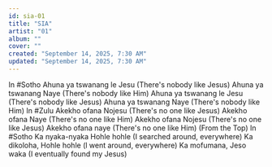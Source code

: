 ```yaml
---
id: sia-01
title: "SIA"
artist: "01"
album: ""
cover: ""
created: "September 14, 2025, 7:30 AM"
updated: "September 14, 2025, 7:30 AM"
---
```


In #Sotho
Ahuna ya tswanang le Jesu (There's nobody
like Jesus)
Ahuna ya tswanang Naye (There's nobody like
Him)
Ahuna ya tswanang le Jesu (There's nobody
like Jesus)
Ahuna ya tswanang Naye (There's nobody like
Him)
In #Zulu
Akekho ofana Nojesu (There's no one like
Jesus)
Akekho ofana Naye (There's no one like Him)
Akekho ofana Nojesu (There's no one like
Jesus)
Akekho ofana naye (There's no one like Him)
(From the Top)
In #Sotho
Ka nyaka-nyaka Hohle hohle (I searched
around, everywhere)
Ka dikoloha, Hohle hohle (l went around,
everywhere)
Ka mofumana, Jeso waka (I eventually found
my Jesus)